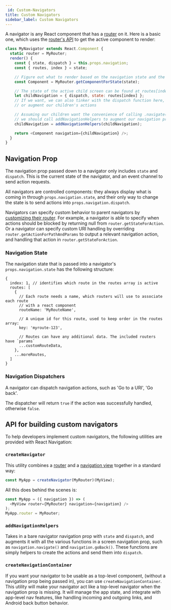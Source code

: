 ```yaml
---
 id: Custom-Navigators
title: Custom Navigators
sidebar_label: Custom Navigators
---
```


<!-- # Custom Navigators -->

A navigator is any React component that has a [router](/docs/routers/) on it. Here is a basic one, which uses the [router's API](/docs/routers/api) to get the active component to render:

```js
class MyNavigator extends React.Component {
  static router = MyRouter;
  render() {
    const { state, dispatch } = this.props.navigation;
    const { routes, index } = state;

    // Figure out what to render based on the navigation state and the router:
    const Component = MyRouter.getComponentForState(state);

    // The state of the active child screen can be found at routes[index]
    let childNavigation = { dispatch, state: routes[index] };
    // If we want, we can also tinker with the dispatch function here, to limit
    // or augment our children's actions

    // Assuming our children want the convenience of calling .navigate() and so on,
    // we should call addNavigationHelpers to augment our navigation prop:
    childNavigation = addNavigationHelpers(childNavigation);

    return <Component navigation={childNavigation} />;
  }
}
```

## Navigation Prop

The navigation prop passed down to a navigator only includes `state` and `dispatch`. This is the current state of the navigator, and an event channel to send action requests.

All navigators are controlled components: they always display what is coming in through `props.navigation.state`, and their only way to change the state is to send actions into `props.navigation.dispatch`.

Navigators can specify custom behavior to parent navigators by [customizing their router](/docs/routers/). For example, a navigator is able to specify when actions should be blocked by returning null from `router.getStateForAction`. Or a navigator can specify custom URI handling by overriding `router.getActionForPathAndParams` to output a relevant navigation action, and handling that action in `router.getStateForAction`.

### Navigation State

The navigation state that is passed into a navigator's `props.navigation.state` has the following structure:

```
{
  index: 1, // identifies which route in the routes array is active
  routes: [
    {
      // Each route needs a name, which routers will use to associate each route
      // with a react component
      routeName: 'MyRouteName',

      // A unique id for this route, used to keep order in the routes array:
      key: 'myroute-123',

      // Routes can have any additional data. The included routers have `params`
      ...customRouteData,
    },
    ...moreRoutes,
  ]
}
```

### Navigation Dispatchers

A navigator can dispatch navigation actions, such as 'Go to a URI', 'Go back'.

The dispatcher will return `true` if the action was successfully handled, otherwise `false`.

## API for building custom navigators

To help developers implement custom navigators, the following utilities are provided with React Navigation:

### `createNavigator`

This utility combines a [router](/docs/routers/) and a [navigation view](/docs/views/) together in a standard way:

```js
const MyApp = createNavigator(MyRouter)(MyView);
```

All this does behind the scenes is:

```js
const MyApp = ({ navigation }) => (
  <MyView router={MyRouter} navigation={navigation} />
);
MyApp.router = MyRouter;
```

### `addNavigationHelpers`

Takes in a bare navigator navigation prop with `state` and `dispatch`, and augments it with all the various functions in a screen navigation prop, such as `navigation.navigate()` and `navigation.goBack()`. These functions are simply helpers to create the actions and send them into `dispatch`.

### `createNavigationContainer`

If you want your navigator to be usable as a top-level component, (without a navigation prop being passed in), you can use `createNavigationContainer`. This utility will make your navigator act like a top-level navigator when the navigation prop is missing. It will manage the app state, and integrate with app-level nav features, like handling incoming and outgoing links, and Android back button behavior.
